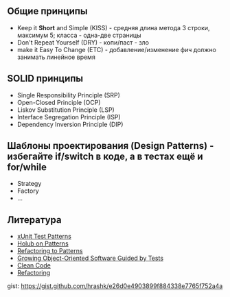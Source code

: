 ## Общие принципы
* Keep it __Short__ and Simple    (KISS) - средняя длина метода 3 строки, максимум 5; класса - одна-две страницы
* Don't Repeat Yourself           (DRY)  - копи/паст - зло
* make it Easy To Change          (ETC)  - добавление/изменение фич должно занимать линейное время

## SOLID принципы
* Single Responsibility Principle (SRP)
* Open-Closed Principle           (OCP)
* Liskov Substitution Principle   (LSP)
* Interface Segregation Principle (ISP)
* Dependency Inversion Principle  (DIP)

## Шаблоны проектирования (Design Patterns) - избегайте if/switch в коде, а в тестах ещё и for/while
* Strategy
* Factory
* ...

## Литература
* [xUnit Test Patterns](http://xunitpatterns.com/)
* [Holub on Patterns](https://holub.com/patterns/book.pdf)
* [Refactoring to Patterns](https://www.amazon.com/Refactoring-Patterns-Joshua-Kerievsky/dp/0321213351)
* [Growing Object-Oriented Software Guided by Tests](http://www.growing-object-oriented-software.com/)
* [Clean Code](https://www.amazon.com/Clean-Code-Handbook-Software-Craftsmanship/dp/0132350882)
* [Refactoring](https://www.amazon.com/Refactoring-Improving-Design-Existing-Code/dp/0201485672)


gist: https://gist.github.com/hrashk/e26d0e4903899f884338e7765f752a4a
